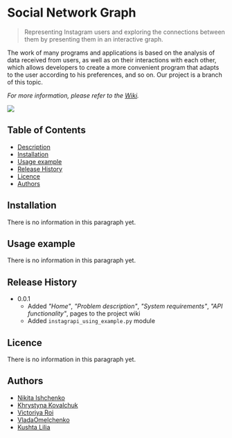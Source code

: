 # Social Network Graph

> Representing Instagram users and exploring the connections between them 
> by presenting them in an interactive graph.


The work of many programs and applications is based on the analysis of data 
received from users, as well as on their interactions with each other, which 
allows developers to create a more convenient program that adapts to the user 
according to his preferences, and so on. Our project is a branch of this topic.

_For more information, please refer to the [Wiki][wiki]._

![](https://www.how2shout.com/wp-content/uploads/2018/01/Best-open-source-Software-platforms.jpg)

## Table of Contents
* [Description](#social-network-graph)
* [Installation](#installation)
* [Usage example](#usage-example)
* [Release History](#release-history)
* [Licence](#licence)
* [Authors](#authors)

## Installation
There is no information in this paragraph yet.

## Usage example

There is no information in this paragraph yet.

## Release History

* 0.0.1
    * Added _"Home"_, _"Problem description"_, 
      _"System requirements"_, _"API functionality"_, pages to the project wiki
    * Added `instagrapi_using_example.py` module


## Licence

There is no information in this paragraph yet.

## Authors
* [Nikita Ishchenko](https://github.com/mykytaishchenko)
* [Khrystyna Kovalchuk](https://github.com/KhrystynaKovalchuk)
* [Victoriya Roi](https://github.com/VictoriyaRoy)
* [VladaOmelchenko](https://github.com/Vlada04)
* [Kushta Lilia](https://github.com/kushtalilia)

<!-- Markdown link & img dfn's -->
[wiki]: https://github.com/yourname/yourproject/wiki/home/
